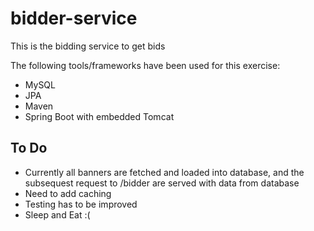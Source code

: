 # bidder-service

This is the bidding service to get bids

The following tools/frameworks have been used for this exercise:

* MySQL
* JPA
* Maven
* Spring Boot with embedded Tomcat



## To Do

* Currently all banners are fetched and loaded into database, and the subsequest request to /bidder are served with data from database
* Need to add caching
* Testing has to be improved
* Sleep and Eat :(
